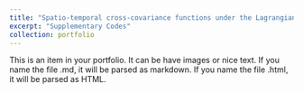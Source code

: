 ```yaml
---
title: "Spatio-temporal cross-covariance functions under the Lagrangian framework with Multiple Advections"
excerpt: "Supplementary Codes"
collection: portfolio
---
```


This is an item in your portfolio. It can be have images or nice text. If you name the file .md, it will be parsed as markdown. If you name the file .html, it will be parsed as HTML. 

